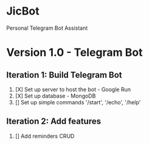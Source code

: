 # JicBot
Personal Telegram Bot Assistant 

# Version 1.0 - Telegram Bot 
## Iteration 1: Build Telegram Bot
1. [X] Set up server to host the bot - Google Run
2. [X] Set up database - MongoDB
3. [] Set up simple commands '/start', '/echo', '/help'

## Iteration 2: Add features
1. [] Add reminders CRUD


